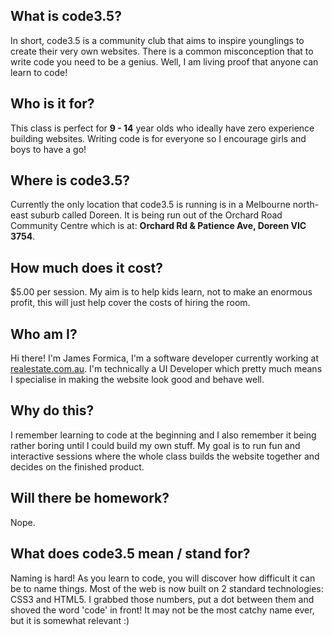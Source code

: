 ## What is code3.5?

In short, code3.5 is a community club that aims to inspire younglings to create their very own websites.
There is a common misconception that to write code you need to be a genius. Well, I am living proof that
anyone can learn to code!

## Who is it for?

This class is perfect for **9 - 14** year olds who ideally have zero experience building websites. Writing code is for everyone so I encourage girls and boys to have a go!

## Where is code3.5?

Currently the only location that code3.5 is running is in a Melbourne north-east suburb called Doreen. It is being run out of the Orchard Road Community Centre which is at: **Orchard Rd & Patience Ave, Doreen VIC 3754**.

## How much does it cost?

$5.00 per session. My aim is to help kids learn, not to make an enormous profit, this will just help cover the costs of hiring the room.

## Who am I?

Hi there! I'm James Formica, I'm a software developer currently working at [realestate.com.au](http://www.realestate.com.au). I'm technically a UI Developer which pretty much means I specialise in making the website look good and behave well.

## Why do this?

I remember learning to code at the beginning and I also remember it being rather boring until I could build my own stuff. My goal is to run fun and interactive sessions where the whole class builds the website together and decides on the finished product.

## Will there be homework?

Nope.

## What does code3.5 mean / stand for?

Naming is hard! As you learn to code, you will discover how difficult it can be to name things. Most of the web is now built on 2 standard technologies: CSS3 and HTML5. I grabbed those numbers, put a dot between them and shoved the word 'code' in front! It may not be the most catchy name ever, but it is somewhat relevant :)
